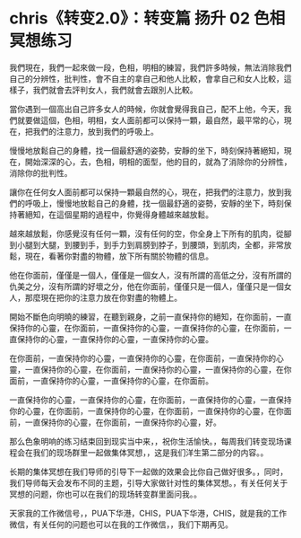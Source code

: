 # chris《转变2.0》：转变篇 扬升 02 色相冥想练习

我們現在，我們一起來做一段，色相，明相的練習，我們許多時候，無法消除我們自己的分辨性，批判性，會不自主的拿自己和他人比較，會拿自己和女人比較，這樣子，我們就會去評判女人，我們就會去跟別人比較。

當你遇到一個高出自己許多女人的時候，你就會覺得我自己，配不上他，今天，我們就要做這個，色相，明相，女人面前都可以保持一顆，最自然，最平常的心，現在，把我們的注意力，放到我們的呼吸上。

慢慢地放鬆自己的身體，找一個最舒適的姿勢，安靜的坐下，時刻保持著絕知，現在，開始深深的心，去，色相，明相的面型，他的目的，就為了消除你的分辨性，消除你的批判性。

讓你在任何女人面前都可以保持一顆最自然的心，現在，把我們的注意力，放到我們的呼吸上，慢慢地放鬆自己的身體，找一個最舒適的姿勢，安靜的坐下，時刻保持著絕知，在這個星期的過程中，你覺得身體越來越放鬆。

越來越放鬆，你感覺沒有任何一顆，沒有任何的空，你全身上下所有的肌肉，從腳到小腿到大腿，到腰到手，到手力到肩膀到脖子，到腰頭，到肌肉，全都，非常放鬆，現在，看著你對盡的物體，放下所有關於物體的信息。

他在你面前，僅僅是一個人，僅僅是一個女人，沒有所謂的高低之分，沒有所謂的仇美之分，沒有所謂的好壞之分，他在你面前，僅僅只是一個人，僅僅只是一個女人，那麼現在把你的注意力放在你對盡的物體上。

開始不斷色向明曉的練習，在聽到親身，之前一直保持你的絕知，在你面前，一直保持你的心靈，在你面前，一直保持你的心靈，一直保持你的心靈，在你面前，一直保持你的心靈，一直保持你的心靈，一直保持你的心靈。

在你面前，一直保持你的心靈，一直保持你的心靈，在你面前，一直保持你的心靈，一直保持你的心靈，在你面前，一直保持你的心靈，一直保持你的心靈，在你面前，一直保持你的心靈，一直保持你的心靈，在你面前。

一直保持你的心靈，一直保持你的心靈，在你面前，一直保持你的心靈，一直保持你的心靈，在你面前，一直保持你的心靈，在你面前，一直保持你的心靈，在你面前，一直保持你的心靈，在你面前，一直保持你的心靈，好。

那么色象明响的练习结束回到现实当中来，，祝你生活愉快。，每周我们转变现场课程会在我们的现场群里一起做集体冥想，，这是我们洋生第二部分的内容。。

长期的集体冥想在我们导师的引导下一起做的效果会比你自己做好很多。，同时，我们导师每天会发布不同的主题，引导大家做针对性的集体冥想。，有关任何关于冥想的问题，你也可以在我们的现场转变群里面问我。。

天家我的工作微信号，，PUA下华港，CHIS，PUA下华港，CHIS，就是我的工作微信，有关任何的问题也可以在我的工作微信，，我们下期再见。

